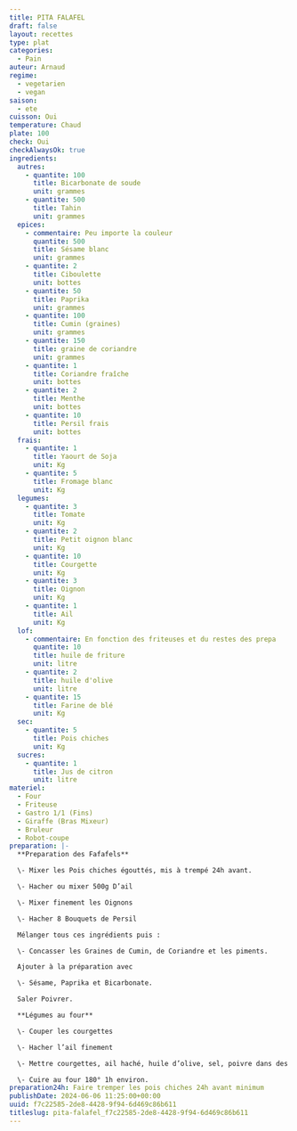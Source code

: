 ```yaml
---
title: PITA FALAFEL
draft: false
layout: recettes
type: plat
categories:
  - Pain
auteur: Arnaud
regime:
  - vegetarien
  - vegan
saison:
  - ete
cuisson: Oui
temperature: Chaud
plate: 100
check: Oui
checkAlwaysOk: true
ingredients:
  autres:
    - quantite: 100
      title: Bicarbonate de soude
      unit: grammes
    - quantite: 500
      title: Tahin
      unit: grammes
  epices:
    - commentaire: Peu importe la couleur
      quantite: 500
      title: Sésame blanc
      unit: grammes
    - quantite: 2
      title: Ciboulette
      unit: bottes
    - quantite: 50
      title: Paprika
      unit: grammes
    - quantite: 100
      title: Cumin (graines)
      unit: grammes
    - quantite: 150
      title: graine de coriandre
      unit: grammes
    - quantite: 1
      title: Coriandre fraîche
      unit: bottes
    - quantite: 2
      title: Menthe
      unit: bottes
    - quantite: 10
      title: Persil frais
      unit: bottes
  frais:
    - quantite: 1
      title: Yaourt de Soja
      unit: Kg
    - quantite: 5
      title: Fromage blanc
      unit: Kg
  legumes:
    - quantite: 3
      title: Tomate
      unit: Kg
    - quantite: 2
      title: Petit oignon blanc
      unit: Kg
    - quantite: 10
      title: Courgette
      unit: Kg
    - quantite: 3
      title: Oignon
      unit: Kg
    - quantite: 1
      title: Ail
      unit: Kg
  lof:
    - commentaire: En fonction des friteuses et du restes des prepa
      quantite: 10
      title: huile de friture
      unit: litre
    - quantite: 2
      title: huile d'olive
      unit: litre
    - quantite: 15
      title: Farine de blé
      unit: Kg
  sec:
    - quantite: 5
      title: Pois chiches
      unit: Kg
  sucres:
    - quantite: 1
      title: Jus de citron
      unit: litre
materiel:
  - Four
  - Friteuse
  - Gastro 1/1 (Fins)
  - Giraffe (Bras Mixeur)
  - Bruleur
  - Robot-coupe
preparation: |-
  **Preparation des Fafafels**

  \- Mixer les Pois chiches égouttés, mis à trempé 24h avant.

  \- Hacher ou mixer 500g D’ail

  \- Mixer finement les Oignons

  \- Hacher 8 Bouquets de Persil

  Mélanger tous ces ingrédients puis :

  \- Concasser les Graines de Cumin, de Coriandre et les piments.

  Ajouter à la préparation avec 

  \- Sésame, Paprika et Bicarbonate. 

  Saler Poivrer.

  **Légumes au four**

  \- Couper les courgettes 

  \- Hacher l’ail finement

  \- Mettre courgettes, ail haché, huile d’olive, sel, poivre dans des gastros. 

  \- Cuire au four 180° 1h environ.
preparation24h: Faire tremper les pois chiches 24h avant minimum
publishDate: 2024-06-06 11:25:00+00:00
uuid: f7c22585-2de8-4428-9f94-6d469c86b611
titleslug: pita-falafel_f7c22585-2de8-4428-9f94-6d469c86b611
---
```

